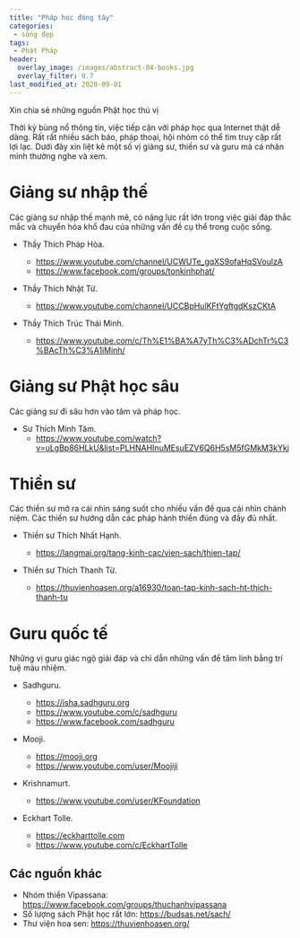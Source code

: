 ```yaml
---
title: "Pháp học đông tây"
categories:
 - sống đẹp
tags:
 - Phật Pháp
header:
  overlay_image: /images/abstract-04-books.jpg
  overlay_filter: 0.7
last_modified_at: 2020-09-01
---
```


Xin chia sẻ những nguồn Phật học thú vị

Thời kỳ bùng nổ thông tin, việc tiếp cận với pháp học qua Internet thật dễ dàng. Rất rất nhiều sách báo, pháp thoại, hội nhóm có thể tìm truy cập rất lợi lạc. Dưới đây xin liệt kê một số vị giảng sư, thiền sư và guru mà cá nhân mình thường nghe và xem.

# Giảng sư nhập thế

Các giảng sư nhập thế mạnh mẽ, có năng lực rất lớn trong việc giải đáp thắc mắc và chuyển hóa khổ đau của những vấn đề cụ thể trong cuộc sống.

 - Thầy Thích Pháp Hòa.
   - https://www.youtube.com/channel/UCWUTe_gqXS9ofaHqSVoulzA
   - https://www.facebook.com/groups/tonkinhphat/

 - Thầy Thích Nhật Từ.
   - https://www.youtube.com/channel/UCCBpHulKFtYgftgdKszCKtA

 - Thầy Thích Trúc Thái Minh.
   - https://www.youtube.com/c/Th%E1%BA%A7yTh%C3%ADchTr%C3%BAcTh%C3%A1iMinh/

# Giảng sư Phật học sâu

Các giảng sư đi sâu hơn vào tâm và pháp học.

 - Sư Thích Minh Tâm.
   - https://www.youtube.com/watch?v=uLgBp86HLkU&list=PLHNAHInuMEsuEZV6Q6H5sM5fGMkM3kYkj
 

# Thiền sư

Các thiền sư mở ra cái nhìn sáng suốt cho nhiều vấn đề qua cái nhìn chánh niệm. Các thiền sư hướng dẫn các pháp hành thiền đúng và đầy đủ nhất.

 - Thiền sư Thích Nhất Hạnh.
   - https://langmai.org/tang-kinh-cac/vien-sach/thien-tap/

 - Thiền sư Thích Thanh Từ.
   - https://thuvienhoasen.org/a16930/toan-tap-kinh-sach-ht-thich-thanh-tu

# Guru quốc tế

Những vị guru giác ngộ giải đáp và chỉ dẫn những vấn đề tâm linh bằng trí tuệ màu nhiệm.

 - Sadhguru.
   - https://isha.sadhguru.org
   - https://www.youtube.com/c/sadhguru
   - https://www.facebook.com/sadhguru

 - Mooji.
   - https://mooji.org
   - https://www.youtube.com/user/Moojiji
   
 - Krishnamurt.
   - https://www.youtube.com/user/KFoundation

 - Eckhart Tolle.
   - https://eckharttolle.com
   - https://www.youtube.com/c/EckhartTolle

## Các nguồn khác

 - Nhóm thiền Vipassana: https://www.facebook.com/groups/thuchanhvipassana
 - Số lượng sách Phật học rất lớn: https://budsas.net/sach/
 - Thư viện hoa sen: https://thuvienhoasen.org/


